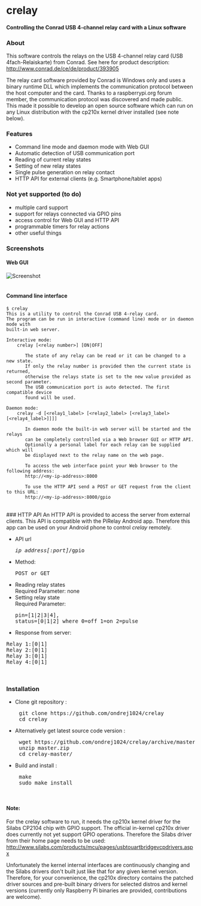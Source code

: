 # crelay
#### Controlling the Conrad USB 4-channel relay card with a Linux software

### About
This software controls the relays on the USB 4-channel relay card (USB 4fach-Relaiskarte) from Conrad. See here for product description: http://www.conrad.de/ce/de/product/393905

The relay card software provided by Conrad is Windows only and uses a binary runtime DLL which implements the communication protocol between the host computer and the card. Thanks to a raspberrypi.org forum member, the communication protocol was discovered and made public. This made it possible to develop an open source software which can run on any Linux distribution with the cp210x kernel driver installed (see note below).

### Features
- Command line mode and daemon mode with Web GUI
- Automatic detection of USB communication port
- Reading of current relay states
- Setting of new relay states
- Single pulse generation on relay contact
- HTTP API for external clients (e.g. Smartphone/tablet apps)  

### Not yet supported (to do)
- multiple card support
- support for relays connected via GPIO pins
- access control for Web GUI and HTTP API
- programmable timers for relay actions
- other useful things  

### Screenshots

#### Web GUI
![Screenshot](https://raw.github.com/ondrej1024/crelay/master/screenshots/crelay-screenshot.png)
<br><br>

#### Command line interface

    $ crelay 
    This is a utility to control the Conrad USB 4-relay card.
    The program can be run in interactive (command line) mode or in daemon mode with
    built-in web server.

    Interactive mode:
        crelay [<relay number>] [ON|OFF]

           The state of any relay can be read or it can be changed to a new state.
           If only the relay number is provided then the current state is returned,
           otherwise the relays state is set to the new value provided as second parameter.
           The USB communication port is auto detected. The first compatible device
           found will be used.

    Daemon mode:
        crelay -d [<relay1_label> [<relay2_label> [<relay3_label> [<relay4_label>]]]] 

           In daemon mode the built-in web server will be started and the relays
           can be completely controlled via a Web browser GUI or HTTP API.
           Optionally a personal label for each relay can be supplied which will
           be displayed next to the relay name on the web page.

           To access the web interface point your Web browser to the following address:
           http://<my-ip-address>:8000

           To use the HTTP API send a POST or GET request from the client to this URL:
           http://<my-ip-address>:8000/gpio                                                  
<br>
### HTTP API
An HTTP API is provided to access the server from external clients. This API is compatible with the PiRelay Android app. Therefore this app can be used on your Android phone to control <i>crelay</i> remotely.

- API url  <pre><i>ip_address[:port]</i>/gpio</pre>
- Method: <pre>POST or GET</pre>
- Reading relay states<br>
    Required Parameter: none
- Setting relay state<br> 
    Required Parameter: <pre>pin=[1|2|3|4], status=[0|1|2] where 0=off 1=on 2=pulse</pre>
- Response from server:
<pre>
Relay 1:[0|1]
Relay 2:[0|1]
Relay 3:[0|1]
Relay 4:[0|1]
</pre>
<br>

### Installation

* Clone git repository :  
<pre>
    git clone https://github.com/ondrej1024/crelay
    cd crelay
</pre>

* Alternatively get latest source code version :  
<pre>
    wget https://github.com/ondrej1024/crelay/archive/master.zip
    unzip master.zip
    cd crelay-master/
</pre>

* Build and install :  
<pre>
    make
    sudo make install
</pre>
<br>

#### Note:
For the crelay software to run, it needs the cp210x kernel driver for the Silabs CP2104 chip with GPIO support. The official in-kernel cp210x driver does currently not yet support GPIO operations. Therefore the Silabs driver from their home page needs to be used:
http://www.silabs.com/products/mcu/pages/usbtouartbridgevcpdrivers.aspx

Unfortunately the kernel internal interfaces are continuously changing and the Silabs drivers don't built just like that for any given kernel version. Therefore, for your convenience, the cp210x directory contains the patched driver sources and pre-built binary drivers for selected distros and kernel versions (currently only Raspberry Pi binaries are provided, contributions are welcome).
